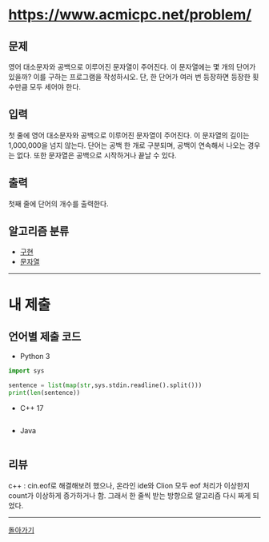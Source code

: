 # https://www.acmicpc.net/problem/


## 문제

영어 대소문자와 공백으로 이루어진 문자열이 주어진다. 이 문자열에는 몇 개의 단어가 있을까? 이를 구하는 프로그램을 작성하시오. 단, 한 단어가 여러 번 등장하면 등장한 횟수만큼 모두 세어야 한다.

## 입력

첫 줄에 영어 대소문자와 공백으로 이루어진 문자열이 주어진다. 이 문자열의 길이는 1,000,000을 넘지 않는다. 단어는 공백 한 개로 구분되며, 공백이 연속해서 나오는 경우는 없다. 또한 문자열은 공백으로 시작하거나 끝날 수 있다.

## 출력

첫째 줄에 단어의 개수를 출력한다.

## 알고리즘 분류

- [구현](https://www.acmicpc.net/problem/tag/102)
- [문자열](https://www.acmicpc.net/problem/tag/158)

---
# 내 제출

## 언어별 제출 코드

- Python 3
``` python
import sys

sentence = list(map(str,sys.stdin.readline().split()))
print(len(sentence))
```

- C++ 17
``` c++

```

- Java
``` java

```

## 리뷰

 c++ : cin.eof로 해결해보려 했으나, 온라인 ide와 Clion 모두 eof 처리가 이상한지 count가 이상하게 증가하거나 함. 그래서 한 줄씩 받는 방향으로 알고리즘 다시 짜게 되었다.


---
[돌아가기](Baekjoon/Step.md)